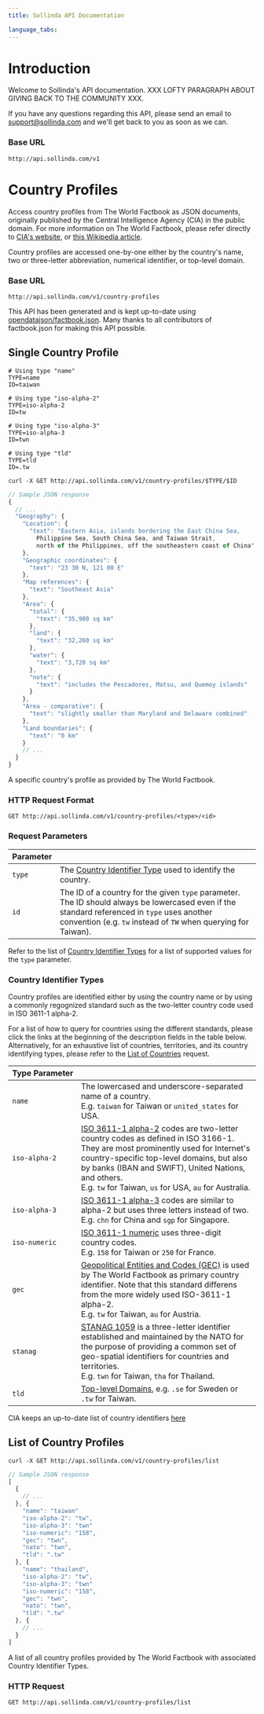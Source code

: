 ```yaml
---
title: Sollinda API Documentation

language_tabs:
---
```


# Introduction

Welcome to Sollinda's API documentation. XXX LOFTY PARAGRAPH ABOUT GIVING BACK TO THE COMMUNITY XXX. 

If you have any questions regarding this API, please send an email to <a href="mailto:support@sollinda.com">support@sollinda.com</a> and we'll get back to you as soon as we can.

### Base URL

`http://api.sollinda.com/v1`

# Country Profiles

Access country profiles from The World Factbook as JSON documents, originally published by the Central Intelligence Agency (CIA) in the public domain. For more information on The World Factbook, please refer directly to [CIA's website](https://www.cia.gov/library/publications/the-world-factbook/), or [this Wikipedia article](http://en.wikipedia.org/wiki/The_World_Factbook).

Country profiles are accessed one-by-one either by the country's name, two or three-letter abbreviation, numerical identifier, or top-level domain.

### Base URL

`http://api.sollinda.com/v1/country-profiles`


<aside class="notice">This API has been generated and is kept up-to-date using <a href="https://github.com/opendatajson/factbook.json">opendatajson/factbook.json</a>. Many thanks to all contributors of factbook.json for making this API possible.</aside>

## Single Country Profile

```shell
# Using type "name"
TYPE=name
ID=taiwan

# Using type "iso-alpha-2"
TYPE=iso-alpha-2
ID=tw

# Using type "iso-alpha-3"
TYPE=iso-alpha-3
ID=twn

# Using type "tld"
TYPE=tld
ID=.tw

curl -X GET http://api.sollinda.com/v1/country-profiles/$TYPE/$ID
```
```javascript
// Sample JSON response
{
  // ...
  "Geography": {
    "Location": {
      "text": "Eastern Asia, islands bordering the East China Sea, 
        Philippine Sea, South China Sea, and Taiwan Strait, 
        north of the Philippines, off the southeastern coast of China"
    },
    "Geographic coordinates": {
      "text": "23 30 N, 121 00 E"
    },
    "Map references": {
      "text": "Southeast Asia"
    },
    "Area": {
      "total": {
        "text": "35,980 sq km"
      },
      "land": {
        "text": "32,260 sq km"
      },
      "water": {
        "text": "3,720 sq km"
      },
      "note": {
        "text": "includes the Pescadores, Matsu, and Quemoy islands"
      }
    },
    "Area - comparative": {
      "text": "slightly smaller than Maryland and Delaware combined"
    },
    "Land boundaries": {
      "text": "0 km"
    }
    // ...
  }
}
```

A specific country's profile as provided by The World Factbook.

### HTTP Request Format

`GET http://api.sollinda.com/v1/country-profiles/<type>/<id>`

### Request Parameters

| Parameter |  |
| --------- | ------- |
| ```type``` | The [Country Identifier Type](#country_identifier_type) used to identify the country.
| ```id``` | The ID of a country for the given ```type``` parameter. The ID should always be lowercased even if the standard referenced in ```type``` uses another convention (e.g. `tw` instead of `TW` when querying for Taiwan).

<aside class="notice">Refer to the list of <a href="#country_identifier_type">Country Identifier Types</a> for a list of supported values for the <code>type</code> parameter.</aside>

### Country Identifier Types

Country profiles are identified either by using the country name or by using a commonly regognized standard such as the two-letter country code used in ISO 3611-1 alpha-2.

For a list of how to query for countries using the different standards, please click the links at the beginning of the description fields in the table below. Alternatively, for an exhaustive list of countries, territories, and its country identifying types, please refer to the [List of Countries](#list-of-countries) request.

| Type&nbsp;Parameter |   |
| --------------- | - |
| ```name``` | The lowercased and underscore-separated name of a country. <br>E.g. `taiwan` for Taiwan or `united_states` for USA.
| ```iso-alpha-2``` | [ISO 3611-1 alpha-2](https://en.wikipedia.org/wiki/ISO_3166-1_alpha-2) codes are two-letter country codes as defined in ISO 3166-1. They are most prominently used for Internet's country-specific top-level domains, but also by banks (IBAN and SWIFT), United Nations, and others. <br>E.g. `tw` for Taiwan, `us` for USA, `au` for Australia. |
| ```iso-alpha-3``` | [ISO 3611-1 alpha-3](https://en.wikipedia.org/wiki/ISO_3166-1_alpha-3) codes are similar to alpha-2 but uses three letters instead of two.<br> E.g. `chn` for China and `sgp` for Singapore. |
| ```iso-numeric``` | [ISO 3611-1 numeric](https://en.wikipedia.org/wiki/ISO_3166-1_numeric) uses three-digit country codes.<br>E.g. `158` for Taiwan or `250` for France. |
| ```gec``` | [Geopolitical Entities and Codes (GEC)](https://www.cia.gov/library/publications/the-world-factbook/appendix/appendix-d.html) is used by The World Factbook as primary country identifier. Note that this standard differens from the more widely used ISO-3611-1 alpha-2.<br>E.g. `tw` for Taiwan, `au` for Austria.
| ```stanag``` | [STANAG 1059](https://www.cia.gov/library/publications/the-world-factbook/appendix/appendix-d.html) is a three-letter identifier  established and maintained by the NATO for the purpose of providing a common set of geo-spatial identifiers for countries and territories.<br>E.g. `twn` for Taiwan, `tha` for Thailand. |
| ```tld``` | [Top-level Domains](), e.g. `.se` for Sweden or `.tw` for Taiwan. |

<aside class="notice">CIA keeps an up-to-date list of country identifiers <a href="https://www.cia.gov/library/publications/the-world-factbook/appendix/appendix-d.html">here</a></aside>

## List of Country Profiles

```shell
curl -X GET http://api.sollinda.com/v1/country-profiles/list
```

```javascript
// Sample JSON response
[
  {
    // ...
  }, {
    "name": "taiwan"
    "iso-alpha-2": "tw",
    "iso-alpha-3": "twn"
    "iso-numeric": "158",
    "gec": "twn",
    "nato": "twn",
    "tld": ".tw"
  }, {
    "name": "thailand",
    "iso-alpha-2": "tw",
    "iso-alpha-3": "twn"
    "iso-numeric": "158",
    "gec": "twn",
    "nato": "twn",
    "tld": ".tw"
  }, {
    // ...
  }
]
```

A list of all country profiles provided by The World Factbook with associated Country Identifier Types.


### HTTP Request

`GET http://api.sollinda.com/v1/country-profiles/list`

